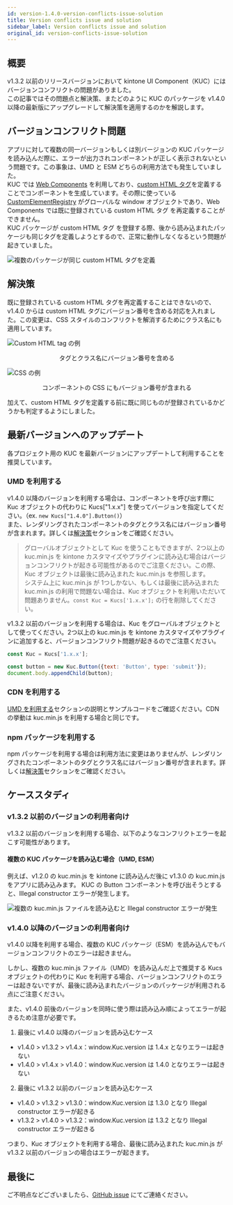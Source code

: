 ```yaml
---
id: version-1.4.0-version-conflicts-issue-solution
title: Version conflicts issue and solution
sidebar_label: Version conflicts issue and solution
original_id: version-conflicts-issue-solution
---
```


## 概要

v1.3.2 以前のリリースバージョンにおいて kintone UI Component（KUC）にはバージョンコンフリクトの問題がありました。<br>
この記事ではその問題点と解決策、またどのように KUC のパッケージを v1.4.0 以降の最新版にアップグレードして解決策を適用するのかを解説します。

## バージョンコンフリクト問題

アプリに対して複数の同一バージョンもしくは別バージョンの KUC パッケージを読み込んだ際に、エラーが出力されコンポーネントが正しく表示されないという問題です。この事象は、UMD と ESM どちらの利用方法でも発生していました。<br>
KUC では [Web Components](https://developer.mozilla.org/ja/docs/Web/Web_Components) を利用しており、[custom HTML タグ](https://developer.mozilla.org/ja/docs/Web/Web_Components/Using_custom_elements)を定義することでコンポーネントを生成しています。その際に使っている [CustomElementRegistry](https://developer.mozilla.org/ja/docs/Web/API/CustomElementRegistry) がグローバルな window オブジェクトであり、Web Components では既に登録されている custom HTML タグ を再定義することができません。<br>
KUC パッケージが custom HTML タグ を登録する際、後から読み込まれたパッケージも同じタグを定義しようとするので、正常に動作しなくなるという問題が起きていました。

![複数のパッケージが同じ custom HTML タグを定義](assets/version-conflict-diagram.jpeg)

## 解決策

既に登録されている custom HTML タグを再定義することはできないので、v1.4.0 からは custom HTML タグにバージョン番号を含める対応を入れました。この変更は、CSS スタイルのコンフリクトを解消するためにクラス名にも適用しています。

![Custom HTML tag の例](assets/version-conflict-html-tag.png)
<center>タグとクラス名にバージョン番号を含める</center>

![CSS の例](assets/version-conflict-css.png)
<center>コンポーネントの CSS にもバージョン番号が含まれる</center>

加えて、custom HTML タグを定義する前に既に同じものが登録されているかどうかも判定するようにしました。

## 最新バージョンへのアップデート

各プロジェクト用の KUC を最新バージョンにアップデートして利用することを推奨しています。

### UMD を利用する

v1.4.0 以降のバージョンを利用する場合は、コンポーネントを呼び出す際に Kuc オブジェクトの代わりに Kucs["1.x.x"] を使ってバージョンを指定してください。（ex. `new Kucs["1.4.0"].Button()`）<br>
また、レンダリングされたコンポーネントのタグとクラス名にはバージョン番号が含まれます。詳しくは[解決策](#解決策)セクションをご確認ください。

> グローバルオブジェクトとして Kuc を使うこともできますが、2つ以上の kuc.min.js を kintone カスタマイズやプラグインに読み込む場合はバージョンコンフリクトが起きる可能性があるのでご注意ください。この際、Kuc オブジェクトは最後に読み込まれた kuc.min.js を参照します。<br>
> システム上に kuc.min.js が 1つしかない、もしくは最後に読み込まれた kuc.min.js の利用で問題ない場合は、Kuc オブジェクトを利用いただいて問題ありません。`const Kuc = Kucs['1.x.x'];` の行を削除してください。

v1.3.2 以前のバージョンを利用する場合は、Kuc をグローバルオブジェクトとして使ってください。2つ以上の kuc.min.js を kintone カスタマイズやプラグインに追加すると、バージョンコンフリクト問題が起きるのでご注意ください。

```javascript
const Kuc = Kucs['1.x.x'];

const button = new Kuc.Button({text: 'Button', type: 'submit'});
document.body.appendChild(button);
```

### CDN を利用する

[UMD を利用する](#umd-を利用する)セクションの説明とサンプルコードをご確認ください。CDN の挙動は kuc.min.js を利用する場合と同じです。

### npm パッケージを利用する

npm パッケージを利用する場合は利用方法に変更はありませんが、レンダリングされたコンポーネントのタグとクラス名にはバージョン番号が含まれます。詳しくは[解決策](#解決策)セクションをご確認ください。

## ケーススタディ

### v1.3.2 以前のバージョンの利用者向け

v1.3.2 以前のバージョンを利用する場合、以下のようなコンフリクトエラーを起こす可能性があります。

#### 複数の KUC パッケージを読み込む場合（UMD, ESM）

例えば、v1.2.0 の kuc.min.js を kintone に読み込んだ後に v1.3.0 の kuc.min.js をアプリに読み込みます。
KUC の Button コンポーネントを呼び出そうとすると、Illegal constructor エラーが発生します。

![複数の kuc.min.js ファイルを読み込むと Illegal constructor エラーが発生](assets/UMD_multi_files.jpeg)

### v1.4.0 以降のバージョンの利用者向け

v1.4.0 以降を利用する場合、複数の KUC パッケージ（ESM）を読み込んでもバージョンコンフリクトのエラーは起きません。

しかし、複数の kuc.min.js ファイル（UMD）を読み込んだ上で推奨する Kucs オブジェクトの代わりに Kuc を利用する場合、バージョンコンフリクトのエラーは起きないですが、最後に読み込まれたバージョンのパッケージが利用される点にご注意ください。

また、v1.4.0 前後のバージョンを同時に使う際は読み込み順によってエラーが起きるため注意が必要です。

1. 最後に v1.4.0 以降のバージョンを読み込むケース
- v1.4.0 > v1.3.2 > v1.4.x：window.Kuc.version は 1.4.x となりエラーは起きない
- v1.4.0 > v1.4.x > v1.4.0：window.Kuc.version は 1.4.0 となりエラーは起きない

2. 最後に v1.3.2 以前のバージョンを読み込むケース
- v1.4.0 > v1.3.2 > v1.3.0：window.Kuc.version は 1.3.0 となり Illegal constructor エラーが起きる
- v1.3.2 > v1.4.0 > v1.3.2：window.Kuc.version は 1.3.2 となり Illegal constructor エラーが起きる

つまり、Kuc オブジェクトを利用する場合、最後に読み込まれた kuc.min.js が v1.3.2 以前のバージョンの場合はエラーが起きます。

## 最後に
ご不明点などございましたら、[GitHub issue](https://github.com/kintone-labs/kintone-ui-component/issues/new/choose) にてご連絡ください。

